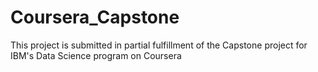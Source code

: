 # Coursera_Capstone
This project is submitted in partial fulfillment of the Capstone project for IBM's Data Science program on Coursera
